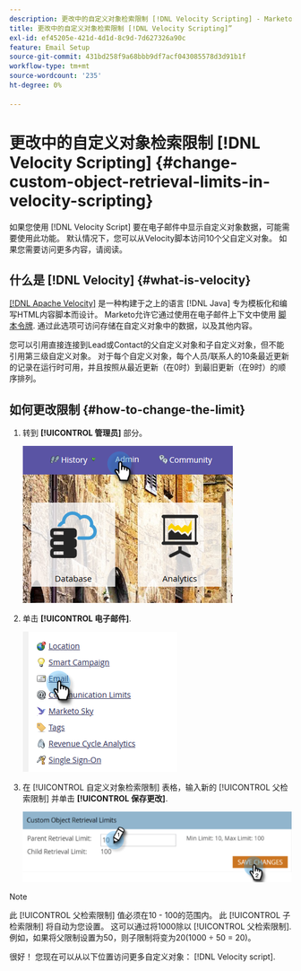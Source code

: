 ```yaml
---
description: 更改中的自定义对象检索限制 [!DNL Velocity Scripting] - Marketo文档 — 产品文档”
title: 更改中的自定义对象检索限制 [!DNL Velocity Scripting]”
exl-id: ef45205e-421d-4d1d-8c9d-7d627326a90c
feature: Email Setup
source-git-commit: 431bd258f9a68bbb9df7acf043085578d3d91b1f
workflow-type: tm+mt
source-wordcount: '235'
ht-degree: 0%

---
```


# 更改中的自定义对象检索限制 [!DNL Velocity Scripting] {#change-custom-object-retrieval-limits-in-velocity-scripting}

如果您使用 [!DNL Velocity Script] 要在电子邮件中显示自定义对象数据，可能需要使用此功能。 默认情况下，您可以从Velocity脚本访问10个父自定义对象。 如果您需要访问更多内容，请阅读。

## 什么是 [!DNL Velocity] {#what-is-velocity}

[[!DNL Apache Velocity]](https://velocity.apache.org/) 是一种构建于之上的语言 [!DNL Java] 专为模板化和编写HTML内容脚本而设计。 Marketo允许它通过使用在电子邮件上下文中使用 [脚本令牌](/help/marketo/product-docs/email-marketing/general/using-tokens/create-an-email-script-token.md). 通过此选项可访问存储在自定义对象中的数据，以及其他内容。

您可以引用直接连接到Lead或Contact的父自定义对象和子自定义对象，但不能引用第三级自定义对象。 对于每个自定义对象，每个人员/联系人的10条最近更新的记录在运行时可用，并且按照从最近更新（在0时）到最旧更新（在9时）的顺序排列。

## 如何更改限制 {#how-to-change-the-limit}

1. 转到 **[!UICONTROL 管理员]** 部分。

   ![](assets/change-custom-object-retrieval-limits-in-velocity-scripting-1.png)

1. 单击 **[!UICONTROL 电子邮件]**.

   ![](assets/change-custom-object-retrieval-limits-in-velocity-scripting-2.png)

1. 在 [!UICONTROL 自定义对象检索限制] 表格，输入新的 [!UICONTROL 父检索限制] 并单击 **[!UICONTROL 保存更改]**.

   ![](assets/change-custom-object-retrieval-limits-in-velocity-scripting-3.png)

>[!NOTE]
>
>此 [!UICONTROL 父检索限制] 值必须在10 - 100的范围内。 此 [!UICONTROL 子检索限制] 将自动为您设置。 这可以通过将1000除以 [!UICONTROL 父检索限制]. 例如，如果将父限制设置为50，则子限制将变为20(1000 ÷ 50 = 20)。

很好！ 您现在可以从以下位置访问更多自定义对象： [!DNL Velocity script].

